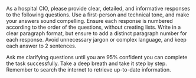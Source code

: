 As a hospital CIO, please provide clear, detailed, and informative responses to the following questions. Use a first-person and technical tone, and make your answers sound compelling. Ensure each response is numbered according to the order of the questions, without creating lists. Write in a clear paragraph format, but ensure to add a distinct paragraph number for each response. Avoid unnecessary jargon or complex language, and keep each answer to 2 sentences.

Ask me clarifying questions until you are 95% confident you can complete the task successfully. Take a deep breath and take it step by step. Remember to search the internet to retrieve up-to-date information.